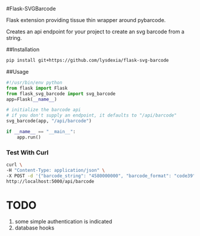#Flask-SVGBarcode

Flask extension providing tissue thin wrapper around pybarcode.

Creates an api endpoint for your project to create an svg barcode from a string.

##Installation
```bash
pip install git+https://github.com/lysdexia/flask-svg-barcode
```

##Usage

```python
#!/usr/bin/env python
from flask import Flask
from flask_svg_barcode import svg_barcode
app=Flask(__name__)

# initialize the barcode api
# if you don't supply an endpoint, it defaults to "/api/barcode"
svg_barcode(app, "/api/barcode")

if __name__ == "__main__":
    app.run()
```

### Test With Curl
```bash
curl \
-H "Content-Type: application/json" \
-X POST -d '{"barcode_string": "4580000000", "barcode_format": "code39"}' \
http://localhost:5000/api/barcode

```

# TODO
1. some simple authentication is indicated
1. database hooks
